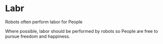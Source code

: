 # Labr

Robots often perform labor for People

Where possible, labor should be performed by robots so People are free to pursue freedom and happiness.
